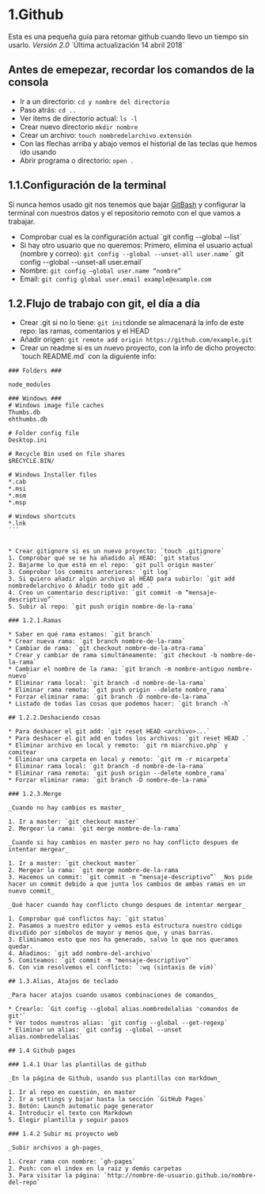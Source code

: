 # 1.Github

Esta es una pequeña guía para retomar github cuando llevo un tiempo sin usarlo.
_Versión 2.0_ `Última actualización 14 abril 2018´

## Antes de emepezar, recordar los comandos de la consola

* Ir a un directorio: `cd y nombre del directorio`
* Paso atrás: `cd ..`
* Ver items de directorio actual: `ls -l`
* Crear nuevo directorio `mkdir nombre`
* Crear un archivo: `touch nombredelarchivo.extensión`
* Con las flechas arriba y abajo vemos el historial de las teclas que hemos ido usando
* Abrir programa o directorio: `open .`

## 1.1.Configuración de la terminal

Si nunca hemos usado git nos tenemos que bajar [GitBash](https://git-scm.com/) y configurar la terminal con nuestros datos y el repositorio remoto con el que vamos a trabajar.

* Comprobar cual es la configuración actual `git config --global --list´
* Si hay otro usuario que no queremos: Primero, elimina el usuario actual (nombre y correo): `git config --global --unset-all user.name´ `git config --global --unset-all user.email´
* Nombre: `git config –global user.name “nombre”`
* Email: `git config global user.email example@example.com`

## 1.2.Flujo de trabajo con git, el día a día

* Crear .git si no lo tiene: `git init`donde se almacenará la info de este repo: las ramas, comentarios y el HEAD
* Añadir origen: `git remote add origin https://github.com/example.git`
* Crear un readme si es un nuevo proyecto, con la info de dicho proyecto: `touch README.md´ con la diguiente info:

```
### Folders ###

node_modules

### Windows ###
# Windows image file caches
Thumbs.db
ehthumbs.db

# Folder config file
Desktop.ini

# Recycle Bin used on file shares
$RECYCLE.BIN/

# Windows Installer files
*.cab
*.msi
*.msm
*.msp

# Windows shortcuts
*.lnk 
´´´


* Crear gitignore si es un nuevo proyecto: `touch .gitignore´
1. Comprobar qué se se ha añadido al HEAD: `git status`
2. Bajarme lo que está en el repo: `git pull origin master`
3. Comprobar los commits anteriores: `git log´
3. Si quiero añadir algún archivo al HEAD para subirlo: `git add nombredelarchivo ó Añadir todo git add .`
4. Creo un comentario descriptivo: `git commit -m “mensaje-descriptivo”`
5. Subir al repo: `git push origin nombre-de-la-rama`

### 1.2.1.Ramas

* Saber en qué rama estamos: `git branch`
* Crear nueva rama: `git branch nombre-de-la-rama`
* Cambiar de rama: `git checkout nombre-de-la-otra-rama`
* Crear y cambiar de rama simultáneamente: `git checkout -b nombre-de-la-rama`
* Cambiar el nombre de la rama: `git branch -m nombre-antiguo nombre-nuevo`
* Eliminar rama local: `git branch -d nombre-de-la-rama`
* Eliminar rama remota: `git push origin --delete nombre_rama`
* Forzar eliminar rama: `git branch -D nombre-de-la-rama`
* Listado de todas las cosas que podemos hacer: `git branch -h`

## 1.2.2.Deshaciendo cosas

* Para deshacer el git add: `git reset HEAD <archivo>...`
* Para deshacer el git add en todos los archivos: `git reset HEAD .`
* Eliminar archivo en local y remoto: `git rm miarchivo.php` y comitear
* Eliminar una carpeta en local y remoto: `git rm -r micarpeta`
* Eliminar rama local: `git branch -d nombre-de-la-rama`
* Eliminar rama remota: `git push origin --delete nombre_rama`
* Forzar eliminar rama: `git branch -D nombre-de-la-rama`

### 1.2.3.Merge

_Cuando no hay cambios es master_

1. Ir a master: `git checkout master`
2. Mergear la rama: `git merge nombre-de-la-rama`

_Cuando si hay cambios en master pero no hay conflicto despues de intentar mergear_

1. Ir a master: `git checkout master`
2. Mergear la rama: `git merge nombre-de-la-rama
3. Hacemos un commit: `git commit -m “mensaje-descriptivo”` _Nos pide hacer un commit debido a que junta los cambios de ambas ramas en un nuevo commit_

_Qué hacer cuando hay conflicto chungo despues de intentar mergear_

1. Comprobar qué conflictos hay: `git status`
2. Pasamos a nuestro editor y vemos esta estructura nuestro código dividido por símbolos de mayor y menos que, y unas barras.
3. Eliminamos esto que nos ha generado, salvo lo que nos queramos quedar.
4. Añadimos: `git add nombre-del-archivo`
5. Comiteamos: `git commit -m "mensaje-descriptivo"`
6. Con vim resolvemos el conflicto: `:wq (sintaxis de vim)`

## 1.3.Alias, Atajos de teclado

_Para hacer atajos cuando usamos combinaciones de comandos_

* Crearlo: `Git config --global alias.nombredelalias 'comandos de git'`
* Ver todos nuestros alias: `git config --global --get-regexp`
* Eliminar un alias: `git config --global --unset alias.nombredelalias`

## 1.4 Github pages

### 1.4.1 Usar las plantillas de github

_En la página de Github, usando sus plantillas con markdown_

1. Ir al repo en cuestión, en master
2. Ir a settings y bajar hasta la sección `GitHub Pages`
3. Botón: Launch automatic page generator
4. Introducir el texto con Markdown
5. Elegir plantilla y seguir pasos

### 1.4.2 Subir mi proyecto web

_Subir archivos a gh-pages_

1. Crear rama con nombre: `gh-pages`
2. Push: con el index en la raiz y demás carpetas
3. Para visitar la página: `http://nombre-de-usuario.github.io/nombre-del-repo`